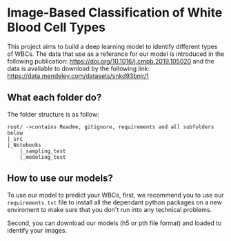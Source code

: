 # Image-Based Classification of White Blood Cell Types

This project aims to build a deep learning model to identify different types of WBCs. 
The data that use as a referance for our model is introduced in the following publication:
https://doi.org/10.1016/j.cmpb.2019.105020
and the data is avaliable to download by the following link:
https://data.mendeley.com/datasets/snkd93bnjr/1

## What each folder do?

The folder structure is as follow:

    root/ ->contains Readme, gitignore, requirements and all subfolders below
    |_src
    |_Notebooks
        |_sampling_test
        |_modeling_test

## How to use our models?

To use our model to predict your WBCs, first, we recommend you to use our `requirements.txt` file to install all the dependant 
python packages on a new enviroment to make sure that you don't run into any technical problems. 

Second, you can download our models (h5 or pth file format) and loaded to identify your images.